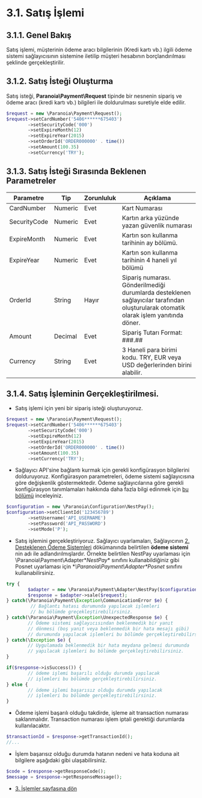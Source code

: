 # 3.1. Satış İşlemi

## 3.1.1. Genel Bakış

Satış işlemi, müşterinin ödeme aracı bilgilerinin (Kredi kartı vb.) ilgili ödeme sistemi sağlayıcısının sistemine iletilip müşteri hesabının borçlandırılması şeklinde gerçekleştirilir.

## 3.1.2. Satış İsteği Oluşturma

Satış isteği, **Paranoia\Payment\Request**  tipinde bir nesnenin sipariş ve ödeme aracı (kredi kartı vb.) bilgileri ile doldurulması suretiyle elde edilir.

```php
$request = new \Paranoia\Payment\Request();
$request->setCardNumber('5406******675403')
        ->setSecurityCode('000')
        ->setExpireMonth(12)
        ->setExpireYear(2015)
        ->setOrderId('ORDER000000' . time())
        ->setAmount(100.35)
        ->setCurrency('TRY');
```

## 3.1.3. Satış İsteği Sırasında Beklenen Parametreler

| Parametre | Tip | Zorunluluk | Açıklama |
| ----------| ---- | -------------- | -------------------- |
| CardNumber | Numeric | Evet | Kart Numarası |
| SecurityCode | Numeric | Evet | Kartın arka yüzünde yazan güvenlik numarası |
| ExpireMonth | Numeric | Evet | Kartın son kullanma tarihinin ay bölümü. |
| ExpireYear | Numeric | Evet | Kartın son kullanma tarihinin 4 haneli yıl bölümü |
| OrderId | String | Hayır | Sipariş numarası. Gönderilmediği durumlarda desteklenen sağlayıcılar tarafından oluşturularak otomatik olarak işlem yanıtında döner. |
| Amount | Decimal | Evet | Sipariş Tutarı Format: ###.## |
| Currency | String | Evet | 3 Haneli para birimi kodu. TRY, EUR veya USD değerlerinden birini alabilir. |

## 3.1.4. Satış İşleminin Gerçekleştirilmesi.

* Satış işlemi için yeni bir sipariş isteği oluşturuyoruz.
```php
$request = new \Paranoia\Payment\Request();
$request->setCardNumber('5406******675403')
        ->setSecurityCode('000')
        ->setExpireMonth(12)
        ->setExpireYear(2015)
        ->setOrderId('ORDER000000' . time())
        ->setAmount(100.35)
        ->setCurrency('TRY');
```

* Sağlayıcı API'sine bağlantı kurmak için gerekli konfigürasyon bilgilerini dolduruyoruz. Konfigürasyon parametreleri, ödeme sistemi sağlayıcısına göre değişkenlik göstermektedir. Ödeme sağlayıcılarına göre gerekli konfigürasyon tanımlamaları hakkında daha fazla bilgi edinmek için [bu bölümü]() inceleyiniz.
```php
$configuration = new \Paranoia\Configuration\NestPay();
$configuration->setClientId('123456789')
        ->setUsername('API_USERNAME')
        ->setPassword('API_PASSWORD')
        ->setMode('P');

```

* Satış işlemini gerçekleştiriyoruz. Sağlayıcı uyarlamaları, Sağlayıcının [2. Desteklenen Ödeme Sistemleri](/docs/2-desteklenen-odeme-sistemleri.md) dökümanında belirtilen **ödeme sistemi** nin adı ile adlandırılmışlardır. Örnekte belirtilen NestPay uyarlaması için \Paranoia\Payment\Adapter\**NestPay** sınıfını kullanabildiğiniz gibi Posnet uyarlaması için **\Paranoia\Payment\Adapter\**Posnet** sınıfını kullanabilirsiniz.
```php
try {
        $adapter = new \Paranoia\Payment\Adapter\NestPay($configuration);
        $response = $adapter->sale($request);
} catch(\Paranoia\Payment\Exception\CommunicationError $e) {
         // Bağlantı hatası durumunda yapılacak işlemleri
         // bu bölümde greçekleştirebilirsiniz.
} catch(\Paranoia\Payment\Exception\UnexpectedResponse $e) {
        // Ödeme sistemi sağlayıcısından beklenmedik bir yanıt
        // dönmesi (boş yanıt veya beklenmedik bir hata mesajı gibi)
        // durumunda yapılacak işlemleri bu bölümde gerçekleştirebilirsiniz.
} catch(\Exception $e) {
        // Uygulamada beklenmedik bir hata meydana gelmesi durumunda
        // yapılacak işlemleri bu bölümde gerçekleştirebilirsiniz.
}

if($response->isSuccess()) {
        // ödeme işlemi başarılı olduğu durumda yapılacak
        // işlemleri bu bölümde gerçekleştirebilirsiniz.
} else {
        // ödeme işlemi başarısız olduğu durumda yapılacak
        // işlemleri bu bölümde gerçekleştirebilirsiniz.
}
```

* Ödeme işlemi başarılı olduğu takdirde, işleme ait transaction numarası saklanmalıdır. Transaction numarası işlem iptali gerektiği durumlarda kullanılacaktır.
```php
$transactionId = $response->getTransactionId();
//...
```

* İşlem başarısız olduğu durumda hatanın nedeni ve hata koduna ait bilgilere aşağıdaki gibi ulaşabilirsiniz.
```php
$code = $response->getResponseCode();
$message = $response->getResponseMessage();
```

* [3. İşlemler sayfasına dön](/docs/3-islemler.md)
